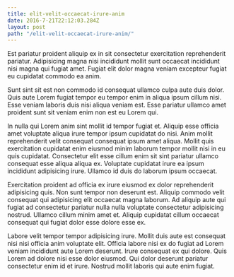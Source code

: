 ```yaml
---
title: elit-velit-occaecat-irure-anim
date: 2016-7-21T22:12:03.284Z
layout: post
path: "/elit-velit-occaecat-irure-anim/"
---
```


Est pariatur proident aliquip ex in sit consectetur exercitation reprehenderit pariatur. Adipisicing magna nisi incididunt mollit sunt occaecat incididunt nisi magna qui fugiat amet. Fugiat elit dolor magna veniam excepteur fugiat eu cupidatat commodo ea anim.

Sunt sint sit est non commodo id consequat ullamco culpa aute duis dolor. Quis aute Lorem fugiat tempor eu tempor enim in aliqua ipsum cillum nisi. Esse veniam laboris duis nisi aliqua veniam est. Esse pariatur ullamco amet proident sunt sit veniam enim non est eu Lorem qui.

In nulla qui Lorem anim sint mollit id tempor fugiat et. Aliquip esse officia amet voluptate aliqua irure tempor ipsum cupidatat do nisi. Anim mollit reprehenderit velit consequat consequat ipsum amet aliqua. Mollit quis exercitation cupidatat enim eiusmod minim laborum tempor mollit nisi in eu quis cupidatat. Consectetur elit esse cillum enim sit sint pariatur ullamco consequat esse aliqua aliqua ex. Voluptate cupidatat irure ea ipsum incididunt adipisicing irure. Ullamco id duis do laborum ipsum occaecat.

Exercitation proident ad officia ex irure eiusmod ex dolor reprehenderit adipisicing quis. Non sunt tempor non deserunt est. Aliquip commodo velit consequat qui adipisicing elit occaecat magna laborum. Ad aliquip aute qui fugiat ad consectetur pariatur nulla nulla voluptate consectetur adipisicing nostrud. Ullamco cillum minim amet et. Aliquip cupidatat cillum occaecat consequat qui fugiat dolor esse dolore esse ex.

Labore velit tempor tempor adipisicing irure. Mollit duis aute est consequat nisi nisi officia anim voluptate elit. Officia labore nisi ex do fugiat ad Lorem veniam incididunt aute Lorem deserunt. Irure consequat ex qui dolore. Quis Lorem ad dolore nisi esse dolor eiusmod. Qui dolor deserunt pariatur consectetur enim id et irure. Nostrud mollit laboris qui aute enim fugiat.